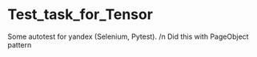 # Test_task_for_Tensor
Some autotest for yandex (Selenium, Pytest). /n
Did this with PageObject pattern
